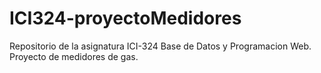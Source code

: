 # ICI324-proyectoMedidores
Repositorio de la asignatura ICI-324 Base de Datos y Programacion Web.  Proyecto de medidores de gas.
